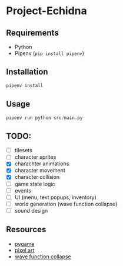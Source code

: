 # Project-Echidna

## Requirements
- Python
- Pipenv (`pip install pipenv`)

## Installation

```py
pipenv install
```

## Usage

```py
pipenv run python src/main.py
```

## TODO:
- [ ] tilesets
- [ ] character sprites
- [x] charachter animations 
- [x] character movement
- [x] character collision
- [ ] game state logic
- [ ] events
- [ ] UI (menu, text popups, inventory)
- [ ] world generation (wave function collapse)
- [ ] sound design

## Resources
- [pygame](https://pygame.readthedocs.io/en/latest/)
- [pixel art](https://www.youtube.com/playlist?list=PLLdxW--S_0h4dlWUpl-TzBp-ulqK3NiM_)
- [wave function collapse](https://youtu.be/2SuvO4Gi7uY)

